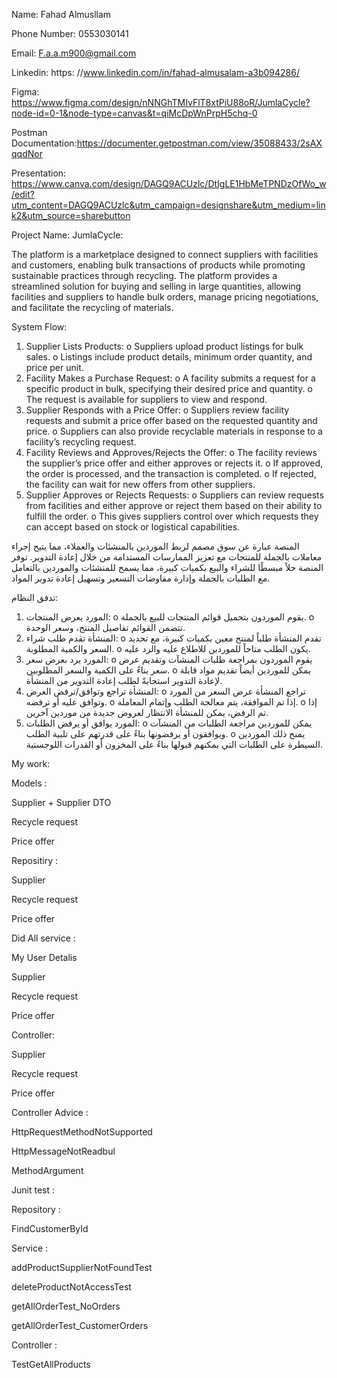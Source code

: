 Name: Fahad Almusllam

Phone Number: 0553030141

Email: F.a.a.m900@gmail.com

Linkedin: https: //www.linkedin.com/in/fahad-almusalam-a3b094286/


Figma: https://www.figma.com/design/nNNGhTMIvFlT8xtPiU88oR/JumlaCycle?node-id=0-1&node-type=canvas&t=qiMcDpWnPrpH5chq-0


Postman Documentation:https://documenter.getpostman.com/view/35088433/2sAXqqdNor


Presentation: https://www.canva.com/design/DAGQ9ACUzlc/DtIgLE1HbMeTPNDzOfWo_w/edit?utm_content=DAGQ9ACUzlc&utm_campaign=designshare&utm_medium=link2&utm_source=sharebutton


Project Name: JumlaCycle:

The platform is a marketplace designed to connect suppliers with facilities and customers, enabling bulk transactions of products while promoting sustainable practices through recycling. The platform provides a streamlined solution for buying and selling in large quantities, allowing facilities and suppliers to handle bulk orders, manage pricing negotiations, and facilitate the recycling of materials.

System Flow:
1.	Supplier Lists Products:
o	Suppliers upload product listings for bulk sales.
o	Listings include product details, minimum order quantity, and price per unit.
2.	Facility Makes a Purchase Request:
o	A facility submits a request for a specific product in bulk, specifying their desired price and quantity.
o	The request is available for suppliers to view and respond.
3.	Supplier Responds with a Price Offer:
o	Suppliers review facility requests and submit a price offer based on the requested quantity and price.
o	Suppliers can also provide recyclable materials in response to a facility’s recycling request.
4.	Facility Reviews and Approves/Rejects the Offer:
o	The facility reviews the supplier’s price offer and either approves or rejects it.
o	If approved, the order is processed, and the transaction is completed.
o	If rejected, the facility can wait for new offers from other suppliers.
5.	Supplier Approves or Rejects Requests:
o	Suppliers can review requests from facilities and either approve or reject them based on their ability to fulfill the order.
o	This gives suppliers control over which requests they can accept based on stock or logistical capabilities.


المنصة عبارة عن سوق مصمم لربط الموردين بالمنشئات والعملاء، مما يتيح إجراء معاملات بالجملة للمنتجات مع تعزيز الممارسات المستدامة من خلال إعادة التدوير. توفر المنصة حلاً مبسطًا للشراء والبيع بكميات كبيرة، مما يسمح للمنشئات والموردين بالتعامل مع الطلبات بالجملة وإدارة مفاوضات التسعير وتسهيل إعادة تدوير المواد.

تدفق النظام:
1.	المورد يعرض المنتجات:
o	يقوم الموردون بتحميل قوائم المنتجات للبيع بالجملة.
o	تتضمن القوائم تفاصيل المنتج، وسعر الوحدة.
2.	المنشأة تقدم طلب شراء:
o	تقدم المنشأة طلباً لمنتج معين بكميات كبيرة، مع تحديد السعر والكمية المطلوبة.
o	يكون الطلب متاحاً للموردين للاطلاع عليه والرد عليه.
3.	المورد يرد بعرض سعر:
o	يقوم الموردون بمراجعة طلبات المنشآت وتقديم عرض سعر بناءً على الكمية والسعر المطلوبين.
o	يمكن للموردين أيضاً تقديم مواد قابلة لإعادة التدوير استجابةً لطلب إعادة التدوير من المنشأة.
4.	المنشأة تراجع وتوافق/ترفض العرض:
o	تراجع المنشأة عرض السعر من المورد وتوافق عليه أو ترفضه.
o	إذا تم الموافقة، يتم معالجة الطلب وإتمام المعاملة.
o	إذا تم الرفض، يمكن للمنشأة الانتظار لعروض جديدة من موردين آخرين.
5.	المورد يوافق أو يرفض الطلبات:
o	يمكن للموردين مراجعة الطلبات من المنشآت ويوافقون أو يرفضونها بناءً على قدرتهم على تلبية الطلب.
o	يمنح ذلك الموردين السيطرة على الطلبات التي يمكنهم قبولها بناءً على المخزون أو القدرات اللوجستية.

My work:

Models :

Supplier + Supplier DTO

Recycle request 

Price offer

Repositiry :

Supplier

Recycle request 

Price offer 

Did All service :

My User Detalis 

Supplier

Recycle request 

Price offer 

Controller:

Supplier

Recycle request 

Price offer 

Controller Advice :

HttpRequestMethodNotSupported

HttpMessageNotReadbul 

MethodArgument 

Junit test :
	
Repository :

FindCustomerById 

Service :


addProductSupplierNotFoundTest

deleteProductNotAccessTest

getAllOrderTest_NoOrders 

getAllOrderTest_CustomerOrders 

Controller : 

TestGetAllProducts






